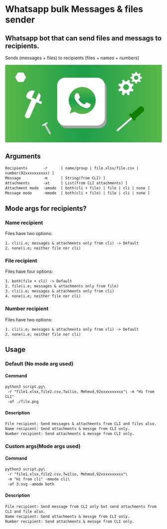 # Whatsapp bulk Messages & files sender

Whatsapp bot that can send files and messags to recipients.
----------------------------------------------------------------

Sends (messages + files) to recipients (files + names + numbers)

![]( image.png )

## Arguments 
```
Recipients       -r      [ name/group | file.xlsx/file.csv | number(92xxxxxxxxxx) ]
Message          -m      [ String(from CLI) ]
Attachments      -at     [ List(from CLI attachments) ]
Attachment mode  -amode  [ both(cli + file) | file | cli | none ]
Message mode     -mmode  [ both(cli + file) | file | cli | none ]
```

## Mode args for recipients?

### Name recipient
Files have two options:
```
1. cli(i.e; messages & attachments only from cli) -> Default
2. none(i.e; neither file nor cli)
```

### File recipient
Files have four options:
```
1. both(file + cli) -> Default
2. file(i.e; messages & attachments only from file)
3. cli(i.e; messages & attachments only from cli)
4. none(i.e; neither file nor cli)
```

### Number recipient
Files have two options:
```
1. cli(i.e; messages & attachments only from cli) -> Default
2. none(i.e; neither file nor cli)
```

## Usage
### Default (No mode arg used)

#### Command
```
python3 script.py\
 -r "file1.xlsx,file2.csv,Twilio, Mehmud,92xxxxxxxxxx"\ -m "Hi from CLI" 
 -af ./file.png 
```

#### Description
```
File recipient: Send messages & attachments from CLI and files also.
Name recipient: Send attachments & messge from CLI only.
Number recipient: Send attachments & messge from CLI only.
```

### Custom args(Mode args used) 

#### Command
```
python3 script.py\
 -r "file1.xlsx,file2.csv,Twilio, Mehmud,92xxxxxxxxxx"\
 -m "Hi from cli" -mmode cli\
 -af 3.svg -amode both
```

#### Description
```
File recipient: Send message from CLI only but send attachments from CLI and file also.
Name recipient: Send attachments & messge from CLI only.
Number recipient: Send attachments & messge from CLI only.
```



